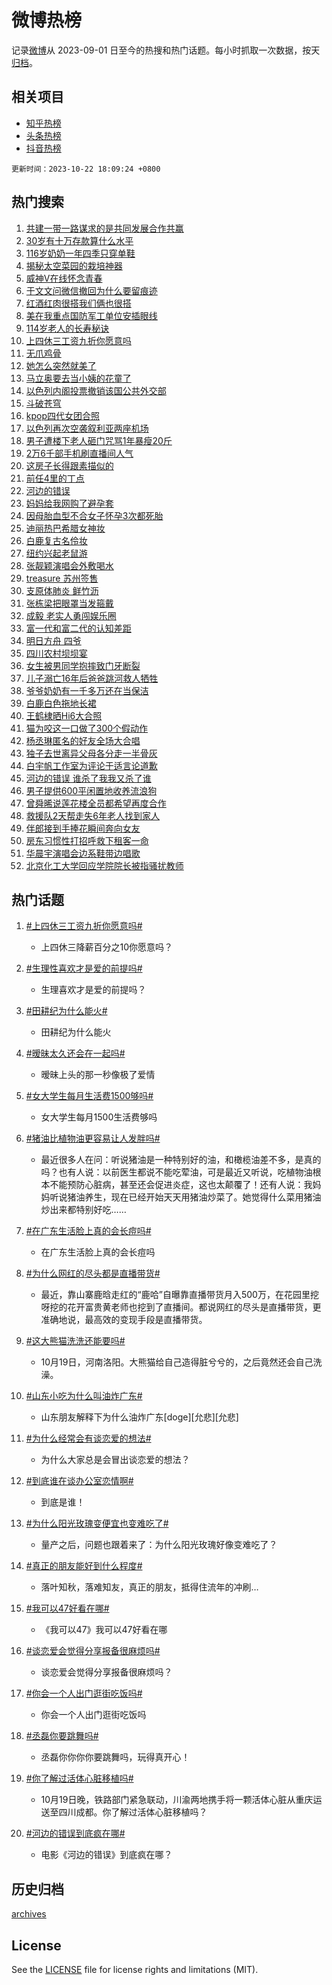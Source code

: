 # 微博热榜

记录[微博](https://www.weibo.com)从 2023-09-01 日至今的热搜和热门话题。每小时抓取一次数据，按天[归档](archives)。

## 相关项目

- [知乎热榜](https://github.com/hotarchive/zhihu)
- [头条热榜](https://github.com/hotarchive/toutiao)
- [抖音热榜](https://github.com/hotarchive/douyin)


`更新时间：2023-10-22 18:09:24 +0800`

## 热门搜索

1. [共建一带一路谋求的是共同发展合作共赢](https://m.weibo.cn/search?containerid=100103type%3D1%26t%3D10%26q%3D%23%E5%85%B1%E5%BB%BA%E4%B8%80%E5%B8%A6%E4%B8%80%E8%B7%AF%E8%B0%8B%E6%B1%82%E7%9A%84%E6%98%AF%E5%85%B1%E5%90%8C%E5%8F%91%E5%B1%95%E5%90%88%E4%BD%9C%E5%85%B1%E8%B5%A2%23&stream_entry_id=51&isnewpage=1&extparam=seat%3D1%26c_type%3D51%26q%3D%2523%25E5%2585%25B1%25E5%25BB%25BA%25E4%25B8%2580%25E5%25B8%25A6%25E4%25B8%2580%25E8%25B7%25AF%25E8%25B0%258B%25E6%25B1%2582%25E7%259A%2584%25E6%2598%25AF%25E5%2585%25B1%25E5%2590%258C%25E5%258F%2591%25E5%25B1%2595%25E5%2590%2588%25E4%25BD%259C%25E5%2585%25B1%25E8%25B5%25A2%2523%26pos%3D0%26cate%3D10103%26dgr%3D0%26stream_entry_id%3D51%26filter_type%3Drealtimehot%26display_time%3D1697969363%26pre_seqid%3D169796936316302737686)
1. [30岁有十万存款算什么水平](https://m.weibo.cn/search?containerid=100103type%3D1%26t%3D10%26q%3D%2330%E5%B2%81%E6%9C%89%E5%8D%81%E4%B8%87%E5%AD%98%E6%AC%BE%E7%AE%97%E4%BB%80%E4%B9%88%E6%B0%B4%E5%B9%B3%23&stream_entry_id=31&isnewpage=1&extparam=seat%3D1%26realpos%3D1%26filter_type%3Drealtimehot%26dgr%3D0%26q%3D%252330%25E5%25B2%2581%25E6%259C%2589%25E5%258D%2581%25E4%25B8%2587%25E5%25AD%2598%25E6%25AC%25BE%25E7%25AE%2597%25E4%25BB%2580%25E4%25B9%2588%25E6%25B0%25B4%25E5%25B9%25B3%2523%26band_rank%3D1%26stream_entry_id%3D31%26c_type%3D31%26pos%3D0%26cate%3D5001%26lcate%3D5001%26flag%3D1%26display_time%3D1697969363%26pre_seqid%3D169796936316302737686)
1. [116岁奶奶一年四季只穿单鞋](https://m.weibo.cn/search?containerid=100103type%3D1%26t%3D10%26q%3D%23116%E5%B2%81%E5%A5%B6%E5%A5%B6%E4%B8%80%E5%B9%B4%E5%9B%9B%E5%AD%A3%E5%8F%AA%E7%A9%BF%E5%8D%95%E9%9E%8B%23&stream_entry_id=31&isnewpage=1&extparam=seat%3D1%26realpos%3D2%26filter_type%3Drealtimehot%26dgr%3D0%26q%3D%2523116%25E5%25B2%2581%25E5%25A5%25B6%25E5%25A5%25B6%25E4%25B8%2580%25E5%25B9%25B4%25E5%259B%259B%25E5%25AD%25A3%25E5%258F%25AA%25E7%25A9%25BF%25E5%258D%2595%25E9%259E%258B%2523%26band_rank%3D2%26stream_entry_id%3D31%26c_type%3D31%26pos%3D1%26cate%3D5001%26lcate%3D5001%26flag%3D32768%26display_time%3D1697969363%26pre_seqid%3D169796936316302737686)
1. [揭秘太空菜园的栽培神器](https://m.weibo.cn/search?containerid=100103type%3D1%26t%3D10%26q%3D%23%E6%8F%AD%E7%A7%98%E5%A4%AA%E7%A9%BA%E8%8F%9C%E5%9B%AD%E7%9A%84%E6%A0%BD%E5%9F%B9%E7%A5%9E%E5%99%A8%23&stream_entry_id=31&isnewpage=1&extparam=seat%3D1%26realpos%3D3%26filter_type%3Drealtimehot%26dgr%3D0%26q%3D%2523%25E6%258F%25AD%25E7%25A7%2598%25E5%25A4%25AA%25E7%25A9%25BA%25E8%258F%259C%25E5%259B%25AD%25E7%259A%2584%25E6%25A0%25BD%25E5%259F%25B9%25E7%25A5%259E%25E5%2599%25A8%2523%26band_rank%3D3%26stream_entry_id%3D31%26c_type%3D31%26pos%3D2%26cate%3D5001%26lcate%3D5001%26flag%3D1%26display_time%3D1697969363%26pre_seqid%3D169796936316302737686)
1. [威神V在线怀念青春](https://m.weibo.cn/search?containerid=100103type%3D1%26t%3D10%26q%3D%23%E5%A8%81%E7%A5%9EV%E5%9C%A8%E7%BA%BF%E6%80%80%E5%BF%B5%E9%9D%92%E6%98%A5%23&stream_entry_id=31&isnewpage=1&extparam=seat%3D1%26q%3D%2523%25E5%25A8%2581%25E7%25A5%259EV%25E5%259C%25A8%25E7%25BA%25BF%25E6%2580%2580%25E5%25BF%25B5%25E9%259D%2592%25E6%2598%25A5%2523%26filter_type%3Drealtimehot%26dgr%3D0%26is_ad_pos%3D1%26adid%3D208757%26band_rank%3D4%26stream_entry_id%3D31%26c_type%3D31%26pos%3D3%26cate%3D5001%26lcate%3D5001%26display_time%3D1697969363%26pre_seqid%3D169796936316302737686)
1. [于文文问微信撤回为什么要留痕迹](https://m.weibo.cn/search?containerid=100103type%3D1%26t%3D10%26q%3D%23%E4%BA%8E%E6%96%87%E6%96%87%E9%97%AE%E5%BE%AE%E4%BF%A1%E6%92%A4%E5%9B%9E%E4%B8%BA%E4%BB%80%E4%B9%88%E8%A6%81%E7%95%99%E7%97%95%E8%BF%B9%23&stream_entry_id=31&isnewpage=1&extparam=seat%3D1%26realpos%3D4%26filter_type%3Drealtimehot%26dgr%3D0%26q%3D%2523%25E4%25BA%258E%25E6%2596%2587%25E6%2596%2587%25E9%2597%25AE%25E5%25BE%25AE%25E4%25BF%25A1%25E6%2592%25A4%25E5%259B%259E%25E4%25B8%25BA%25E4%25BB%2580%25E4%25B9%2588%25E8%25A6%2581%25E7%2595%2599%25E7%2597%2595%25E8%25BF%25B9%2523%26band_rank%3D4%26stream_entry_id%3D31%26c_type%3D31%26pos%3D4%26cate%3D5001%26lcate%3D5001%26flag%3D2%26display_time%3D1697969363%26pre_seqid%3D169796936316302737686)
1. [红酒红肉很搭我们俩也很搭](https://m.weibo.cn/search?containerid=100103type%3D1%26t%3D10%26q%3D%23%E7%BA%A2%E9%85%92%E7%BA%A2%E8%82%89%E5%BE%88%E6%90%AD%E6%88%91%E4%BB%AC%E4%BF%A9%E4%B9%9F%E5%BE%88%E6%90%AD%23&stream_entry_id=31&isnewpage=1&extparam=seat%3D1%26realpos%3D5%26filter_type%3Drealtimehot%26dgr%3D0%26q%3D%2523%25E7%25BA%25A2%25E9%2585%2592%25E7%25BA%25A2%25E8%2582%2589%25E5%25BE%2588%25E6%2590%25AD%25E6%2588%2591%25E4%25BB%25AC%25E4%25BF%25A9%25E4%25B9%259F%25E5%25BE%2588%25E6%2590%25AD%2523%26band_rank%3D5%26stream_entry_id%3D31%26c_type%3D31%26pos%3D5%26cate%3D5001%26lcate%3D5001%26flag%3D32768%26display_time%3D1697969363%26pre_seqid%3D169796936316302737686)
1. [美在我重点国防军工单位安插眼线](https://m.weibo.cn/search?containerid=100103type%3D1%26t%3D10%26q%3D%23%E7%BE%8E%E5%9C%A8%E6%88%91%E9%87%8D%E7%82%B9%E5%9B%BD%E9%98%B2%E5%86%9B%E5%B7%A5%E5%8D%95%E4%BD%8D%E5%AE%89%E6%8F%92%E7%9C%BC%E7%BA%BF%23&stream_entry_id=31&isnewpage=1&extparam=seat%3D1%26realpos%3D6%26filter_type%3Drealtimehot%26dgr%3D0%26q%3D%2523%25E7%25BE%258E%25E5%259C%25A8%25E6%2588%2591%25E9%2587%258D%25E7%2582%25B9%25E5%259B%25BD%25E9%2598%25B2%25E5%2586%259B%25E5%25B7%25A5%25E5%258D%2595%25E4%25BD%258D%25E5%25AE%2589%25E6%258F%2592%25E7%259C%25BC%25E7%25BA%25BF%2523%26band_rank%3D6%26stream_entry_id%3D31%26c_type%3D31%26pos%3D6%26cate%3D5001%26lcate%3D5001%26flag%3D1%26display_time%3D1697969363%26pre_seqid%3D169796936316302737686)
1. [114岁老人的长寿秘诀](https://m.weibo.cn/search?containerid=100103type%3D1%26t%3D10%26q%3D%23114%E5%B2%81%E8%80%81%E4%BA%BA%E7%9A%84%E9%95%BF%E5%AF%BF%E7%A7%98%E8%AF%80%23&stream_entry_id=31&isnewpage=1&extparam=seat%3D1%26realpos%3D7%26filter_type%3Drealtimehot%26dgr%3D0%26q%3D%2523114%25E5%25B2%2581%25E8%2580%2581%25E4%25BA%25BA%25E7%259A%2584%25E9%2595%25BF%25E5%25AF%25BF%25E7%25A7%2598%25E8%25AF%2580%2523%26band_rank%3D7%26stream_entry_id%3D31%26c_type%3D31%26pos%3D7%26cate%3D5001%26lcate%3D5001%26flag%3D32768%26display_time%3D1697969363%26pre_seqid%3D169796936316302737686)
1. [上四休三工资九折你愿意吗](https://m.weibo.cn/search?containerid=100103type%3D1%26t%3D10%26q%3D%23%E4%B8%8A%E5%9B%9B%E4%BC%91%E4%B8%89%E5%B7%A5%E8%B5%84%E4%B9%9D%E6%8A%98%E4%BD%A0%E6%84%BF%E6%84%8F%E5%90%97%23&stream_entry_id=31&isnewpage=1&extparam=seat%3D1%26realpos%3D8%26filter_type%3Drealtimehot%26dgr%3D0%26q%3D%2523%25E4%25B8%258A%25E5%259B%259B%25E4%25BC%2591%25E4%25B8%2589%25E5%25B7%25A5%25E8%25B5%2584%25E4%25B9%259D%25E6%258A%2598%25E4%25BD%25A0%25E6%2584%25BF%25E6%2584%258F%25E5%2590%2597%2523%26band_rank%3D8%26stream_entry_id%3D31%26c_type%3D31%26pos%3D8%26cate%3D5001%26lcate%3D5001%26flag%3D2%26display_time%3D1697969363%26pre_seqid%3D169796936316302737686)
1. [无爪鸡骨](https://m.weibo.cn/search?containerid=100103type%3D1%26t%3D10%26q%3D%E6%97%A0%E7%88%AA%E9%B8%A1%E9%AA%A8&stream_entry_id=31&isnewpage=1&extparam=seat%3D1%26realpos%3D9%26filter_type%3Drealtimehot%26dgr%3D0%26q%3D%25E6%2597%25A0%25E7%2588%25AA%25E9%25B8%25A1%25E9%25AA%25A8%26band_rank%3D9%26stream_entry_id%3D31%26c_type%3D31%26pos%3D9%26cate%3D5001%26lcate%3D5001%26flag%3D1%26display_time%3D1697969363%26pre_seqid%3D169796936316302737686)
1. [她怎么突然就美了](https://m.weibo.cn/search?containerid=100103type%3D1%26t%3D10%26q%3D%23%E5%A5%B9%E6%80%8E%E4%B9%88%E7%AA%81%E7%84%B6%E5%B0%B1%E7%BE%8E%E4%BA%86%23&stream_entry_id=31&isnewpage=1&extparam=seat%3D1%26realpos%3D10%26filter_type%3Drealtimehot%26dgr%3D0%26q%3D%2523%25E5%25A5%25B9%25E6%2580%258E%25E4%25B9%2588%25E7%25AA%2581%25E7%2584%25B6%25E5%25B0%25B1%25E7%25BE%258E%25E4%25BA%2586%2523%26band_rank%3D10%26stream_entry_id%3D31%26c_type%3D31%26pos%3D10%26cate%3D5001%26lcate%3D5001%26flag%3D2%26display_time%3D1697969363%26pre_seqid%3D169796936316302737686)
1. [马立奥要去当小姨的花童了](https://m.weibo.cn/search?containerid=100103type%3D1%26t%3D10%26q%3D%23%E9%A9%AC%E7%AB%8B%E5%A5%A5%E8%A6%81%E5%8E%BB%E5%BD%93%E5%B0%8F%E5%A7%A8%E7%9A%84%E8%8A%B1%E7%AB%A5%E4%BA%86%23&stream_entry_id=31&isnewpage=1&extparam=seat%3D1%26realpos%3D11%26filter_type%3Drealtimehot%26dgr%3D0%26q%3D%2523%25E9%25A9%25AC%25E7%25AB%258B%25E5%25A5%25A5%25E8%25A6%2581%25E5%258E%25BB%25E5%25BD%2593%25E5%25B0%258F%25E5%25A7%25A8%25E7%259A%2584%25E8%258A%25B1%25E7%25AB%25A5%25E4%25BA%2586%2523%26band_rank%3D11%26stream_entry_id%3D31%26c_type%3D31%26pos%3D11%26cate%3D5001%26lcate%3D5001%26flag%3D1%26display_time%3D1697969363%26pre_seqid%3D169796936316302737686)
1. [以色列内阁投票撤销该国公共外交部](https://m.weibo.cn/search?containerid=100103type%3D1%26t%3D10%26q%3D%23%E4%BB%A5%E8%89%B2%E5%88%97%E5%86%85%E9%98%81%E6%8A%95%E7%A5%A8%E6%92%A4%E9%94%80%E8%AF%A5%E5%9B%BD%E5%85%AC%E5%85%B1%E5%A4%96%E4%BA%A4%E9%83%A8%23&stream_entry_id=31&isnewpage=1&extparam=seat%3D1%26realpos%3D12%26filter_type%3Drealtimehot%26dgr%3D0%26q%3D%2523%25E4%25BB%25A5%25E8%2589%25B2%25E5%2588%2597%25E5%2586%2585%25E9%2598%2581%25E6%258A%2595%25E7%25A5%25A8%25E6%2592%25A4%25E9%2594%2580%25E8%25AF%25A5%25E5%259B%25BD%25E5%2585%25AC%25E5%2585%25B1%25E5%25A4%2596%25E4%25BA%25A4%25E9%2583%25A8%2523%26band_rank%3D12%26stream_entry_id%3D31%26c_type%3D31%26pos%3D12%26cate%3D5001%26lcate%3D5001%26flag%3D0%26display_time%3D1697969363%26pre_seqid%3D169796936316302737686)
1. [斗破苍穹](https://m.weibo.cn/search?containerid=100103type%3D1%26t%3D10%26q%3D%E6%96%97%E7%A0%B4%E8%8B%8D%E7%A9%B9&stream_entry_id=31&isnewpage=1&extparam=seat%3D1%26realpos%3D13%26filter_type%3Drealtimehot%26dgr%3D0%26q%3D%25E6%2596%2597%25E7%25A0%25B4%25E8%258B%258D%25E7%25A9%25B9%26band_rank%3D13%26stream_entry_id%3D31%26c_type%3D31%26pos%3D13%26cate%3D5001%26lcate%3D5001%26flag%3D1%26display_time%3D1697969363%26pre_seqid%3D169796936316302737686)
1. [kpop四代女团合照](https://m.weibo.cn/search?containerid=100103type%3D1%26t%3D10%26q%3D%23kpop%E5%9B%9B%E4%BB%A3%E5%A5%B3%E5%9B%A2%E5%90%88%E7%85%A7%23&stream_entry_id=31&isnewpage=1&extparam=seat%3D1%26realpos%3D14%26filter_type%3Drealtimehot%26dgr%3D0%26q%3D%2523kpop%25E5%259B%259B%25E4%25BB%25A3%25E5%25A5%25B3%25E5%259B%25A2%25E5%2590%2588%25E7%2585%25A7%2523%26band_rank%3D14%26stream_entry_id%3D31%26c_type%3D31%26pos%3D14%26cate%3D5001%26lcate%3D5001%26flag%3D1%26display_time%3D1697969363%26pre_seqid%3D169796936316302737686)
1. [以色列再次空袭叙利亚两座机场](https://m.weibo.cn/search?containerid=100103type%3D1%26t%3D10%26q%3D%23%E4%BB%A5%E8%89%B2%E5%88%97%E5%86%8D%E6%AC%A1%E7%A9%BA%E8%A2%AD%E5%8F%99%E5%88%A9%E4%BA%9A%E4%B8%A4%E5%BA%A7%E6%9C%BA%E5%9C%BA%23&stream_entry_id=31&isnewpage=1&extparam=seat%3D1%26realpos%3D15%26filter_type%3Drealtimehot%26dgr%3D0%26q%3D%2523%25E4%25BB%25A5%25E8%2589%25B2%25E5%2588%2597%25E5%2586%258D%25E6%25AC%25A1%25E7%25A9%25BA%25E8%25A2%25AD%25E5%258F%2599%25E5%2588%25A9%25E4%25BA%259A%25E4%25B8%25A4%25E5%25BA%25A7%25E6%259C%25BA%25E5%259C%25BA%2523%26band_rank%3D15%26stream_entry_id%3D31%26c_type%3D31%26pos%3D15%26cate%3D5001%26lcate%3D5001%26flag%3D0%26display_time%3D1697969363%26pre_seqid%3D169796936316302737686)
1. [男子遭楼下老人砸门咒骂1年暴瘦20斤](https://m.weibo.cn/search?containerid=100103type%3D1%26t%3D10%26q%3D%23%E7%94%B7%E5%AD%90%E9%81%AD%E6%A5%BC%E4%B8%8B%E8%80%81%E4%BA%BA%E7%A0%B8%E9%97%A8%E5%92%92%E9%AA%821%E5%B9%B4%E6%9A%B4%E7%98%A620%E6%96%A4%23&stream_entry_id=31&isnewpage=1&extparam=seat%3D1%26realpos%3D16%26filter_type%3Drealtimehot%26dgr%3D0%26q%3D%2523%25E7%2594%25B7%25E5%25AD%2590%25E9%2581%25AD%25E6%25A5%25BC%25E4%25B8%258B%25E8%2580%2581%25E4%25BA%25BA%25E7%25A0%25B8%25E9%2597%25A8%25E5%2592%2592%25E9%25AA%25821%25E5%25B9%25B4%25E6%259A%25B4%25E7%2598%25A620%25E6%2596%25A4%2523%26band_rank%3D16%26stream_entry_id%3D31%26c_type%3D31%26pos%3D16%26cate%3D5001%26lcate%3D5001%26flag%3D1%26display_time%3D1697969363%26pre_seqid%3D169796936316302737686)
1. [2万6千部手机刷直播间人气](https://m.weibo.cn/search?containerid=100103type%3D1%26t%3D10%26q%3D%232%E4%B8%876%E5%8D%83%E9%83%A8%E6%89%8B%E6%9C%BA%E5%88%B7%E7%9B%B4%E6%92%AD%E9%97%B4%E4%BA%BA%E6%B0%94%23&stream_entry_id=31&isnewpage=1&extparam=seat%3D1%26realpos%3D17%26filter_type%3Drealtimehot%26dgr%3D0%26q%3D%25232%25E4%25B8%25876%25E5%258D%2583%25E9%2583%25A8%25E6%2589%258B%25E6%259C%25BA%25E5%2588%25B7%25E7%259B%25B4%25E6%2592%25AD%25E9%2597%25B4%25E4%25BA%25BA%25E6%25B0%2594%2523%26band_rank%3D17%26stream_entry_id%3D31%26c_type%3D31%26pos%3D17%26cate%3D5001%26lcate%3D5001%26flag%3D1%26display_time%3D1697969363%26pre_seqid%3D169796936316302737686)
1. [这房子长得跟素描似的](https://m.weibo.cn/search?containerid=100103type%3D1%26t%3D10%26q%3D%E8%BF%99%E6%88%BF%E5%AD%90%E9%95%BF%E5%BE%97%E8%B7%9F%E7%B4%A0%E6%8F%8F%E4%BC%BC%E7%9A%84&stream_entry_id=31&isnewpage=1&extparam=seat%3D1%26realpos%3D18%26filter_type%3Drealtimehot%26dgr%3D0%26q%3D%25E8%25BF%2599%25E6%2588%25BF%25E5%25AD%2590%25E9%2595%25BF%25E5%25BE%2597%25E8%25B7%259F%25E7%25B4%25A0%25E6%258F%258F%25E4%25BC%25BC%25E7%259A%2584%26band_rank%3D18%26stream_entry_id%3D31%26c_type%3D31%26pos%3D18%26cate%3D5001%26lcate%3D5001%26flag%3D1%26display_time%3D1697969363%26pre_seqid%3D169796936316302737686)
1. [前任4里的丁点](https://m.weibo.cn/search?containerid=100103type%3D1%26t%3D10%26q%3D%23%E5%89%8D%E4%BB%BB4%E9%87%8C%E7%9A%84%E4%B8%81%E7%82%B9%23&stream_entry_id=31&isnewpage=1&extparam=seat%3D1%26realpos%3D19%26filter_type%3Drealtimehot%26dgr%3D0%26q%3D%2523%25E5%2589%258D%25E4%25BB%25BB4%25E9%2587%258C%25E7%259A%2584%25E4%25B8%2581%25E7%2582%25B9%2523%26band_rank%3D19%26stream_entry_id%3D31%26c_type%3D31%26pos%3D19%26cate%3D5001%26lcate%3D5001%26flag%3D1%26display_time%3D1697969363%26pre_seqid%3D169796936316302737686)
1. [河边的错误](https://m.weibo.cn/search?containerid=100103type%3D1%26t%3D10%26q%3D%E6%B2%B3%E8%BE%B9%E7%9A%84%E9%94%99%E8%AF%AF&stream_entry_id=31&isnewpage=1&extparam=seat%3D1%26realpos%3D20%26filter_type%3Drealtimehot%26dgr%3D0%26q%3D%25E6%25B2%25B3%25E8%25BE%25B9%25E7%259A%2584%25E9%2594%2599%25E8%25AF%25AF%26band_rank%3D20%26stream_entry_id%3D31%26c_type%3D31%26pos%3D20%26cate%3D5001%26lcate%3D5001%26flag%3D0%26display_time%3D1697969363%26pre_seqid%3D169796936316302737686)
1. [妈妈给我网购了避孕套](https://m.weibo.cn/search?containerid=100103type%3D1%26t%3D10%26q%3D%23%E5%A6%88%E5%A6%88%E7%BB%99%E6%88%91%E7%BD%91%E8%B4%AD%E4%BA%86%E9%81%BF%E5%AD%95%E5%A5%97%23&stream_entry_id=31&isnewpage=1&extparam=seat%3D1%26realpos%3D21%26filter_type%3Drealtimehot%26dgr%3D0%26q%3D%2523%25E5%25A6%2588%25E5%25A6%2588%25E7%25BB%2599%25E6%2588%2591%25E7%25BD%2591%25E8%25B4%25AD%25E4%25BA%2586%25E9%2581%25BF%25E5%25AD%2595%25E5%25A5%2597%2523%26band_rank%3D21%26stream_entry_id%3D31%26c_type%3D31%26pos%3D21%26cate%3D5001%26lcate%3D5001%26flag%3D1%26display_time%3D1697969363%26pre_seqid%3D169796936316302737686)
1. [因母胎血型不合女子怀孕3次都死胎](https://m.weibo.cn/search?containerid=100103type%3D1%26t%3D10%26q%3D%23%E5%9B%A0%E6%AF%8D%E8%83%8E%E8%A1%80%E5%9E%8B%E4%B8%8D%E5%90%88%E5%A5%B3%E5%AD%90%E6%80%80%E5%AD%953%E6%AC%A1%E9%83%BD%E6%AD%BB%E8%83%8E%23&stream_entry_id=31&isnewpage=1&extparam=seat%3D1%26realpos%3D22%26filter_type%3Drealtimehot%26dgr%3D0%26q%3D%2523%25E5%259B%25A0%25E6%25AF%258D%25E8%2583%258E%25E8%25A1%2580%25E5%259E%258B%25E4%25B8%258D%25E5%2590%2588%25E5%25A5%25B3%25E5%25AD%2590%25E6%2580%2580%25E5%25AD%25953%25E6%25AC%25A1%25E9%2583%25BD%25E6%25AD%25BB%25E8%2583%258E%2523%26band_rank%3D22%26stream_entry_id%3D31%26c_type%3D31%26pos%3D22%26cate%3D5001%26lcate%3D5001%26flag%3D1%26display_time%3D1697969363%26pre_seqid%3D169796936316302737686)
1. [迪丽热巴希腊女神妆](https://m.weibo.cn/search?containerid=100103type%3D1%26t%3D10%26q%3D%23%E8%BF%AA%E4%B8%BD%E7%83%AD%E5%B7%B4%E5%B8%8C%E8%85%8A%E5%A5%B3%E7%A5%9E%E5%A6%86%23&stream_entry_id=31&isnewpage=1&extparam=seat%3D1%26realpos%3D23%26filter_type%3Drealtimehot%26dgr%3D0%26q%3D%2523%25E8%25BF%25AA%25E4%25B8%25BD%25E7%2583%25AD%25E5%25B7%25B4%25E5%25B8%258C%25E8%2585%258A%25E5%25A5%25B3%25E7%25A5%259E%25E5%25A6%2586%2523%26band_rank%3D23%26stream_entry_id%3D31%26c_type%3D31%26pos%3D23%26cate%3D5001%26lcate%3D5001%26flag%3D0%26display_time%3D1697969363%26pre_seqid%3D169796936316302737686)
1. [白鹿复古名伶妆](https://m.weibo.cn/search?containerid=100103type%3D1%26t%3D10%26q%3D%23%E7%99%BD%E9%B9%BF%E5%A4%8D%E5%8F%A4%E5%90%8D%E4%BC%B6%E5%A6%86%23&stream_entry_id=31&isnewpage=1&extparam=seat%3D1%26realpos%3D24%26filter_type%3Drealtimehot%26dgr%3D0%26q%3D%2523%25E7%2599%25BD%25E9%25B9%25BF%25E5%25A4%258D%25E5%258F%25A4%25E5%2590%258D%25E4%25BC%25B6%25E5%25A6%2586%2523%26band_rank%3D24%26stream_entry_id%3D31%26c_type%3D31%26pos%3D24%26cate%3D5001%26lcate%3D5001%26flag%3D0%26display_time%3D1697969363%26pre_seqid%3D169796936316302737686)
1. [纽约兴起老鼠游](https://m.weibo.cn/search?containerid=100103type%3D1%26t%3D10%26q%3D%23%E7%BA%BD%E7%BA%A6%E5%85%B4%E8%B5%B7%E8%80%81%E9%BC%A0%E6%B8%B8%23&stream_entry_id=31&isnewpage=1&extparam=seat%3D1%26realpos%3D25%26filter_type%3Drealtimehot%26dgr%3D0%26q%3D%2523%25E7%25BA%25BD%25E7%25BA%25A6%25E5%2585%25B4%25E8%25B5%25B7%25E8%2580%2581%25E9%25BC%25A0%25E6%25B8%25B8%2523%26band_rank%3D25%26stream_entry_id%3D31%26c_type%3D31%26pos%3D25%26cate%3D5001%26lcate%3D5001%26flag%3D0%26display_time%3D1697969363%26pre_seqid%3D169796936316302737686)
1. [张靓颖演唱会外敷喝水](https://m.weibo.cn/search?containerid=100103type%3D1%26t%3D10%26q%3D%23%E5%BC%A0%E9%9D%93%E9%A2%96%E6%BC%94%E5%94%B1%E4%BC%9A%E5%A4%96%E6%95%B7%E5%96%9D%E6%B0%B4%23&stream_entry_id=31&isnewpage=1&extparam=seat%3D1%26realpos%3D26%26filter_type%3Drealtimehot%26dgr%3D0%26q%3D%2523%25E5%25BC%25A0%25E9%259D%2593%25E9%25A2%2596%25E6%25BC%2594%25E5%2594%25B1%25E4%25BC%259A%25E5%25A4%2596%25E6%2595%25B7%25E5%2596%259D%25E6%25B0%25B4%2523%26band_rank%3D26%26stream_entry_id%3D31%26c_type%3D31%26pos%3D26%26cate%3D5001%26lcate%3D5001%26flag%3D1%26display_time%3D1697969363%26pre_seqid%3D169796936316302737686)
1. [treasure 苏州签售](https://m.weibo.cn/search?containerid=100103type%3D1%26t%3D10%26q%3Dtreasure+%E8%8B%8F%E5%B7%9E%E7%AD%BE%E5%94%AE&stream_entry_id=31&isnewpage=1&extparam=seat%3D1%26realpos%3D27%26filter_type%3Drealtimehot%26dgr%3D0%26q%3Dtreasure%2520%25E8%258B%258F%25E5%25B7%259E%25E7%25AD%25BE%25E5%2594%25AE%26band_rank%3D27%26stream_entry_id%3D31%26c_type%3D31%26pos%3D27%26cate%3D5001%26lcate%3D5001%26flag%3D1%26display_time%3D1697969363%26pre_seqid%3D169796936316302737686)
1. [支原体肺炎 鲜竹沥](https://m.weibo.cn/search?containerid=100103type%3D1%26t%3D10%26q%3D%E6%94%AF%E5%8E%9F%E4%BD%93%E8%82%BA%E7%82%8E+%E9%B2%9C%E7%AB%B9%E6%B2%A5&stream_entry_id=31&isnewpage=1&extparam=seat%3D1%26realpos%3D28%26filter_type%3Drealtimehot%26dgr%3D0%26q%3D%25E6%2594%25AF%25E5%258E%259F%25E4%25BD%2593%25E8%2582%25BA%25E7%2582%258E%2520%25E9%25B2%259C%25E7%25AB%25B9%25E6%25B2%25A5%26band_rank%3D28%26stream_entry_id%3D31%26c_type%3D31%26pos%3D28%26cate%3D5001%26lcate%3D5001%26flag%3D0%26display_time%3D1697969363%26pre_seqid%3D169796936316302737686)
1. [张栋梁把眼罩当发箍戴](https://m.weibo.cn/search?containerid=100103type%3D1%26t%3D10%26q%3D%23%E5%BC%A0%E6%A0%8B%E6%A2%81%E6%8A%8A%E7%9C%BC%E7%BD%A9%E5%BD%93%E5%8F%91%E7%AE%8D%E6%88%B4%23&stream_entry_id=31&isnewpage=1&extparam=seat%3D1%26realpos%3D29%26filter_type%3Drealtimehot%26dgr%3D0%26q%3D%2523%25E5%25BC%25A0%25E6%25A0%258B%25E6%25A2%2581%25E6%258A%258A%25E7%259C%25BC%25E7%25BD%25A9%25E5%25BD%2593%25E5%258F%2591%25E7%25AE%258D%25E6%2588%25B4%2523%26band_rank%3D29%26stream_entry_id%3D31%26c_type%3D31%26pos%3D29%26cate%3D5001%26lcate%3D5001%26flag%3D1%26display_time%3D1697969363%26pre_seqid%3D169796936316302737686)
1. [成毅 老实人勇闯娱乐圈](https://m.weibo.cn/search?containerid=100103type%3D1%26t%3D10%26q%3D%E6%88%90%E6%AF%85+%E8%80%81%E5%AE%9E%E4%BA%BA%E5%8B%87%E9%97%AF%E5%A8%B1%E4%B9%90%E5%9C%88&stream_entry_id=31&isnewpage=1&extparam=seat%3D1%26realpos%3D30%26filter_type%3Drealtimehot%26dgr%3D0%26q%3D%25E6%2588%2590%25E6%25AF%2585%2520%25E8%2580%2581%25E5%25AE%259E%25E4%25BA%25BA%25E5%258B%2587%25E9%2597%25AF%25E5%25A8%25B1%25E4%25B9%2590%25E5%259C%2588%26band_rank%3D30%26stream_entry_id%3D31%26c_type%3D31%26pos%3D30%26cate%3D5001%26lcate%3D5001%26flag%3D0%26display_time%3D1697969363%26pre_seqid%3D169796936316302737686)
1. [富一代和富二代的认知差距](https://m.weibo.cn/search?containerid=100103type%3D1%26t%3D10%26q%3D%E5%AF%8C%E4%B8%80%E4%BB%A3%E5%92%8C%E5%AF%8C%E4%BA%8C%E4%BB%A3%E7%9A%84%E8%AE%A4%E7%9F%A5%E5%B7%AE%E8%B7%9D&stream_entry_id=31&isnewpage=1&extparam=seat%3D1%26realpos%3D31%26filter_type%3Drealtimehot%26dgr%3D0%26q%3D%25E5%25AF%258C%25E4%25B8%2580%25E4%25BB%25A3%25E5%2592%258C%25E5%25AF%258C%25E4%25BA%258C%25E4%25BB%25A3%25E7%259A%2584%25E8%25AE%25A4%25E7%259F%25A5%25E5%25B7%25AE%25E8%25B7%259D%26band_rank%3D31%26stream_entry_id%3D31%26c_type%3D31%26pos%3D31%26cate%3D5001%26lcate%3D5001%26flag%3D1%26display_time%3D1697969363%26pre_seqid%3D169796936316302737686)
1. [明日方舟 四爷](https://m.weibo.cn/search?containerid=100103type%3D1%26t%3D10%26q%3D%E6%98%8E%E6%97%A5%E6%96%B9%E8%88%9F+%E5%9B%9B%E7%88%B7&stream_entry_id=31&isnewpage=1&extparam=seat%3D1%26realpos%3D32%26filter_type%3Drealtimehot%26dgr%3D0%26q%3D%25E6%2598%258E%25E6%2597%25A5%25E6%2596%25B9%25E8%2588%259F%2520%25E5%259B%259B%25E7%2588%25B7%26band_rank%3D32%26stream_entry_id%3D31%26c_type%3D31%26pos%3D32%26cate%3D5001%26lcate%3D5001%26flag%3D1%26display_time%3D1697969363%26pre_seqid%3D169796936316302737686)
1. [四川农村坝坝宴](https://m.weibo.cn/search?containerid=100103type%3D1%26t%3D10%26q%3D%E5%9B%9B%E5%B7%9D%E5%86%9C%E6%9D%91%E5%9D%9D%E5%9D%9D%E5%AE%B4&stream_entry_id=31&isnewpage=1&extparam=seat%3D1%26realpos%3D33%26filter_type%3Drealtimehot%26dgr%3D0%26q%3D%25E5%259B%259B%25E5%25B7%259D%25E5%2586%259C%25E6%259D%2591%25E5%259D%259D%25E5%259D%259D%25E5%25AE%25B4%26band_rank%3D33%26stream_entry_id%3D31%26c_type%3D31%26pos%3D33%26cate%3D5001%26lcate%3D5001%26flag%3D1%26display_time%3D1697969363%26pre_seqid%3D169796936316302737686)
1. [女生被男同学抱摔致门牙断裂](https://m.weibo.cn/search?containerid=100103type%3D1%26t%3D10%26q%3D%23%E5%A5%B3%E7%94%9F%E8%A2%AB%E7%94%B7%E5%90%8C%E5%AD%A6%E6%8A%B1%E6%91%94%E8%87%B4%E9%97%A8%E7%89%99%E6%96%AD%E8%A3%82%23&stream_entry_id=31&isnewpage=1&extparam=seat%3D1%26realpos%3D34%26filter_type%3Drealtimehot%26dgr%3D0%26q%3D%2523%25E5%25A5%25B3%25E7%2594%259F%25E8%25A2%25AB%25E7%2594%25B7%25E5%2590%258C%25E5%25AD%25A6%25E6%258A%25B1%25E6%2591%2594%25E8%2587%25B4%25E9%2597%25A8%25E7%2589%2599%25E6%2596%25AD%25E8%25A3%2582%2523%26band_rank%3D34%26stream_entry_id%3D31%26c_type%3D31%26pos%3D34%26cate%3D5001%26lcate%3D5001%26flag%3D0%26display_time%3D1697969363%26pre_seqid%3D169796936316302737686)
1. [儿子溺亡16年后爸爸跳河救人牺牲](https://m.weibo.cn/search?containerid=100103type%3D1%26t%3D10%26q%3D%23%E5%84%BF%E5%AD%90%E6%BA%BA%E4%BA%A116%E5%B9%B4%E5%90%8E%E7%88%B8%E7%88%B8%E8%B7%B3%E6%B2%B3%E6%95%91%E4%BA%BA%E7%89%BA%E7%89%B2%23&stream_entry_id=31&isnewpage=1&extparam=seat%3D1%26realpos%3D35%26filter_type%3Drealtimehot%26dgr%3D0%26q%3D%2523%25E5%2584%25BF%25E5%25AD%2590%25E6%25BA%25BA%25E4%25BA%25A116%25E5%25B9%25B4%25E5%2590%258E%25E7%2588%25B8%25E7%2588%25B8%25E8%25B7%25B3%25E6%25B2%25B3%25E6%2595%2591%25E4%25BA%25BA%25E7%2589%25BA%25E7%2589%25B2%2523%26band_rank%3D35%26stream_entry_id%3D31%26c_type%3D31%26pos%3D35%26cate%3D5001%26lcate%3D5001%26flag%3D0%26display_time%3D1697969363%26pre_seqid%3D169796936316302737686)
1. [爷爷奶奶有一千多万还在当保洁](https://m.weibo.cn/search?containerid=100103type%3D1%26t%3D10%26q%3D%23%E7%88%B7%E7%88%B7%E5%A5%B6%E5%A5%B6%E6%9C%89%E4%B8%80%E5%8D%83%E5%A4%9A%E4%B8%87%E8%BF%98%E5%9C%A8%E5%BD%93%E4%BF%9D%E6%B4%81%23&stream_entry_id=31&isnewpage=1&extparam=seat%3D1%26realpos%3D36%26filter_type%3Drealtimehot%26dgr%3D0%26q%3D%2523%25E7%2588%25B7%25E7%2588%25B7%25E5%25A5%25B6%25E5%25A5%25B6%25E6%259C%2589%25E4%25B8%2580%25E5%258D%2583%25E5%25A4%259A%25E4%25B8%2587%25E8%25BF%2598%25E5%259C%25A8%25E5%25BD%2593%25E4%25BF%259D%25E6%25B4%2581%2523%26band_rank%3D36%26stream_entry_id%3D31%26c_type%3D31%26pos%3D36%26cate%3D5001%26lcate%3D5001%26flag%3D0%26display_time%3D1697969363%26pre_seqid%3D169796936316302737686)
1. [白鹿白色拖地长裙](https://m.weibo.cn/search?containerid=100103type%3D1%26t%3D10%26q%3D%23%E7%99%BD%E9%B9%BF%E7%99%BD%E8%89%B2%E6%8B%96%E5%9C%B0%E9%95%BF%E8%A3%99%23&stream_entry_id=31&isnewpage=1&extparam=seat%3D1%26realpos%3D37%26filter_type%3Drealtimehot%26dgr%3D0%26q%3D%2523%25E7%2599%25BD%25E9%25B9%25BF%25E7%2599%25BD%25E8%2589%25B2%25E6%258B%2596%25E5%259C%25B0%25E9%2595%25BF%25E8%25A3%2599%2523%26band_rank%3D37%26stream_entry_id%3D31%26c_type%3D31%26pos%3D37%26cate%3D5001%26lcate%3D5001%26flag%3D0%26display_time%3D1697969363%26pre_seqid%3D169796936316302737686)
1. [王鹤棣晒Hi6大合照](https://m.weibo.cn/search?containerid=100103type%3D1%26t%3D10%26q%3D%23%E7%8E%8B%E9%B9%A4%E6%A3%A3%E6%99%92Hi6%E5%A4%A7%E5%90%88%E7%85%A7%23&stream_entry_id=31&isnewpage=1&extparam=seat%3D1%26realpos%3D38%26filter_type%3Drealtimehot%26dgr%3D0%26q%3D%2523%25E7%258E%258B%25E9%25B9%25A4%25E6%25A3%25A3%25E6%2599%2592Hi6%25E5%25A4%25A7%25E5%2590%2588%25E7%2585%25A7%2523%26band_rank%3D38%26stream_entry_id%3D31%26c_type%3D31%26pos%3D38%26cate%3D5001%26lcate%3D5001%26flag%3D0%26display_time%3D1697969363%26pre_seqid%3D169796936316302737686)
1. [猫为咬这一口做了300个假动作](https://m.weibo.cn/search?containerid=100103type%3D1%26t%3D10%26q%3D%23%E7%8C%AB%E4%B8%BA%E5%92%AC%E8%BF%99%E4%B8%80%E5%8F%A3%E5%81%9A%E4%BA%86300%E4%B8%AA%E5%81%87%E5%8A%A8%E4%BD%9C%23&stream_entry_id=31&isnewpage=1&extparam=seat%3D1%26realpos%3D39%26filter_type%3Drealtimehot%26dgr%3D0%26q%3D%2523%25E7%258C%25AB%25E4%25B8%25BA%25E5%2592%25AC%25E8%25BF%2599%25E4%25B8%2580%25E5%258F%25A3%25E5%2581%259A%25E4%25BA%2586300%25E4%25B8%25AA%25E5%2581%2587%25E5%258A%25A8%25E4%25BD%259C%2523%26band_rank%3D39%26stream_entry_id%3D31%26c_type%3D31%26pos%3D39%26cate%3D5001%26lcate%3D5001%26flag%3D0%26display_time%3D1697969363%26pre_seqid%3D169796936316302737686)
1. [杨丞琳匿名的好友全场大合唱](https://m.weibo.cn/search?containerid=100103type%3D1%26t%3D10%26q%3D%E6%9D%A8%E4%B8%9E%E7%90%B3%E5%8C%BF%E5%90%8D%E7%9A%84%E5%A5%BD%E5%8F%8B%E5%85%A8%E5%9C%BA%E5%A4%A7%E5%90%88%E5%94%B1&stream_entry_id=31&isnewpage=1&extparam=seat%3D1%26realpos%3D40%26filter_type%3Drealtimehot%26dgr%3D0%26q%3D%25E6%259D%25A8%25E4%25B8%259E%25E7%2590%25B3%25E5%258C%25BF%25E5%2590%258D%25E7%259A%2584%25E5%25A5%25BD%25E5%258F%258B%25E5%2585%25A8%25E5%259C%25BA%25E5%25A4%25A7%25E5%2590%2588%25E5%2594%25B1%26band_rank%3D40%26stream_entry_id%3D31%26c_type%3D31%26pos%3D40%26cate%3D5001%26lcate%3D5001%26flag%3D0%26display_time%3D1697969363%26pre_seqid%3D169796936316302737686)
1. [独子去世离异父母各分走一半骨灰](https://m.weibo.cn/search?containerid=100103type%3D1%26t%3D10%26q%3D%23%E7%8B%AC%E5%AD%90%E5%8E%BB%E4%B8%96%E7%A6%BB%E5%BC%82%E7%88%B6%E6%AF%8D%E5%90%84%E5%88%86%E8%B5%B0%E4%B8%80%E5%8D%8A%E9%AA%A8%E7%81%B0%23&stream_entry_id=31&isnewpage=1&extparam=seat%3D1%26realpos%3D41%26filter_type%3Drealtimehot%26dgr%3D0%26q%3D%2523%25E7%258B%25AC%25E5%25AD%2590%25E5%258E%25BB%25E4%25B8%2596%25E7%25A6%25BB%25E5%25BC%2582%25E7%2588%25B6%25E6%25AF%258D%25E5%2590%2584%25E5%2588%2586%25E8%25B5%25B0%25E4%25B8%2580%25E5%258D%258A%25E9%25AA%25A8%25E7%2581%25B0%2523%26band_rank%3D41%26stream_entry_id%3D31%26c_type%3D31%26pos%3D41%26cate%3D5001%26lcate%3D5001%26flag%3D0%26display_time%3D1697969363%26pre_seqid%3D169796936316302737686)
1. [白宇帆工作室为评论于适言论道歉](https://m.weibo.cn/search?containerid=100103type%3D1%26t%3D10%26q%3D%23%E7%99%BD%E5%AE%87%E5%B8%86%E5%B7%A5%E4%BD%9C%E5%AE%A4%E4%B8%BA%E8%AF%84%E8%AE%BA%E4%BA%8E%E9%80%82%E8%A8%80%E8%AE%BA%E9%81%93%E6%AD%89%23&stream_entry_id=31&isnewpage=1&extparam=seat%3D1%26realpos%3D42%26filter_type%3Drealtimehot%26dgr%3D0%26q%3D%2523%25E7%2599%25BD%25E5%25AE%2587%25E5%25B8%2586%25E5%25B7%25A5%25E4%25BD%259C%25E5%25AE%25A4%25E4%25B8%25BA%25E8%25AF%2584%25E8%25AE%25BA%25E4%25BA%258E%25E9%2580%2582%25E8%25A8%2580%25E8%25AE%25BA%25E9%2581%2593%25E6%25AD%2589%2523%26band_rank%3D42%26stream_entry_id%3D31%26c_type%3D31%26pos%3D42%26cate%3D5001%26lcate%3D5001%26flag%3D1%26display_time%3D1697969363%26pre_seqid%3D169796936316302737686)
1. [河边的错误 谁杀了我我又杀了谁](https://m.weibo.cn/search?containerid=100103type%3D1%26t%3D10%26q%3D%E6%B2%B3%E8%BE%B9%E7%9A%84%E9%94%99%E8%AF%AF+%E8%B0%81%E6%9D%80%E4%BA%86%E6%88%91%E6%88%91%E5%8F%88%E6%9D%80%E4%BA%86%E8%B0%81&stream_entry_id=31&isnewpage=1&extparam=seat%3D1%26realpos%3D43%26filter_type%3Drealtimehot%26dgr%3D0%26q%3D%25E6%25B2%25B3%25E8%25BE%25B9%25E7%259A%2584%25E9%2594%2599%25E8%25AF%25AF%2520%25E8%25B0%2581%25E6%259D%2580%25E4%25BA%2586%25E6%2588%2591%25E6%2588%2591%25E5%258F%2588%25E6%259D%2580%25E4%25BA%2586%25E8%25B0%2581%26band_rank%3D43%26stream_entry_id%3D31%26c_type%3D31%26pos%3D43%26cate%3D5001%26lcate%3D5001%26flag%3D0%26display_time%3D1697969363%26pre_seqid%3D169796936316302737686)
1. [男子提供600平闲置地收养流浪狗](https://m.weibo.cn/search?containerid=100103type%3D1%26t%3D10%26q%3D%23%E7%94%B7%E5%AD%90%E6%8F%90%E4%BE%9B600%E5%B9%B3%E9%97%B2%E7%BD%AE%E5%9C%B0%E6%94%B6%E5%85%BB%E6%B5%81%E6%B5%AA%E7%8B%97%23&stream_entry_id=31&isnewpage=1&extparam=seat%3D1%26realpos%3D44%26filter_type%3Drealtimehot%26dgr%3D0%26q%3D%2523%25E7%2594%25B7%25E5%25AD%2590%25E6%258F%2590%25E4%25BE%259B600%25E5%25B9%25B3%25E9%2597%25B2%25E7%25BD%25AE%25E5%259C%25B0%25E6%2594%25B6%25E5%2585%25BB%25E6%25B5%2581%25E6%25B5%25AA%25E7%258B%2597%2523%26band_rank%3D44%26stream_entry_id%3D31%26c_type%3D31%26pos%3D44%26cate%3D5001%26lcate%3D5001%26flag%3D32768%26display_time%3D1697969363%26pre_seqid%3D169796936316302737686)
1. [曾舜晞说莲花楼全员都希望再度合作](https://m.weibo.cn/search?containerid=100103type%3D1%26t%3D10%26q%3D%23%E6%9B%BE%E8%88%9C%E6%99%9E%E8%AF%B4%E8%8E%B2%E8%8A%B1%E6%A5%BC%E5%85%A8%E5%91%98%E9%83%BD%E5%B8%8C%E6%9C%9B%E5%86%8D%E5%BA%A6%E5%90%88%E4%BD%9C%23&stream_entry_id=31&isnewpage=1&extparam=seat%3D1%26realpos%3D45%26filter_type%3Drealtimehot%26dgr%3D0%26q%3D%2523%25E6%259B%25BE%25E8%2588%259C%25E6%2599%259E%25E8%25AF%25B4%25E8%258E%25B2%25E8%258A%25B1%25E6%25A5%25BC%25E5%2585%25A8%25E5%2591%2598%25E9%2583%25BD%25E5%25B8%258C%25E6%259C%259B%25E5%2586%258D%25E5%25BA%25A6%25E5%2590%2588%25E4%25BD%259C%2523%26band_rank%3D45%26stream_entry_id%3D31%26c_type%3D31%26pos%3D45%26cate%3D5001%26lcate%3D5001%26flag%3D0%26display_time%3D1697969363%26pre_seqid%3D169796936316302737686)
1. [救援队2天帮走失6年老人找到家人](https://m.weibo.cn/search?containerid=100103type%3D1%26t%3D10%26q%3D%23%E6%95%91%E6%8F%B4%E9%98%9F2%E5%A4%A9%E5%B8%AE%E8%B5%B0%E5%A4%B16%E5%B9%B4%E8%80%81%E4%BA%BA%E6%89%BE%E5%88%B0%E5%AE%B6%E4%BA%BA%23&stream_entry_id=31&isnewpage=1&extparam=seat%3D1%26realpos%3D46%26filter_type%3Drealtimehot%26dgr%3D0%26q%3D%2523%25E6%2595%2591%25E6%258F%25B4%25E9%2598%259F2%25E5%25A4%25A9%25E5%25B8%25AE%25E8%25B5%25B0%25E5%25A4%25B16%25E5%25B9%25B4%25E8%2580%2581%25E4%25BA%25BA%25E6%2589%25BE%25E5%2588%25B0%25E5%25AE%25B6%25E4%25BA%25BA%2523%26band_rank%3D46%26stream_entry_id%3D31%26c_type%3D31%26pos%3D46%26cate%3D5001%26lcate%3D5001%26flag%3D32768%26display_time%3D1697969363%26pre_seqid%3D169796936316302737686)
1. [伴郎接到手捧花瞬间奔向女友](https://m.weibo.cn/search?containerid=100103type%3D1%26t%3D10%26q%3D%23%E4%BC%B4%E9%83%8E%E6%8E%A5%E5%88%B0%E6%89%8B%E6%8D%A7%E8%8A%B1%E7%9E%AC%E9%97%B4%E5%A5%94%E5%90%91%E5%A5%B3%E5%8F%8B%23&stream_entry_id=31&isnewpage=1&extparam=seat%3D1%26realpos%3D47%26filter_type%3Drealtimehot%26dgr%3D0%26q%3D%2523%25E4%25BC%25B4%25E9%2583%258E%25E6%258E%25A5%25E5%2588%25B0%25E6%2589%258B%25E6%258D%25A7%25E8%258A%25B1%25E7%259E%25AC%25E9%2597%25B4%25E5%25A5%2594%25E5%2590%2591%25E5%25A5%25B3%25E5%258F%258B%2523%26band_rank%3D47%26stream_entry_id%3D31%26c_type%3D31%26pos%3D47%26cate%3D5001%26lcate%3D5001%26flag%3D32768%26display_time%3D1697969363%26pre_seqid%3D169796936316302737686)
1. [房东习惯性打招呼救下租客一命](https://m.weibo.cn/search?containerid=100103type%3D1%26t%3D10%26q%3D%23%E6%88%BF%E4%B8%9C%E4%B9%A0%E6%83%AF%E6%80%A7%E6%89%93%E6%8B%9B%E5%91%BC%E6%95%91%E4%B8%8B%E7%A7%9F%E5%AE%A2%E4%B8%80%E5%91%BD%23&stream_entry_id=31&isnewpage=1&extparam=seat%3D1%26realpos%3D48%26filter_type%3Drealtimehot%26dgr%3D0%26q%3D%2523%25E6%2588%25BF%25E4%25B8%259C%25E4%25B9%25A0%25E6%2583%25AF%25E6%2580%25A7%25E6%2589%2593%25E6%258B%259B%25E5%2591%25BC%25E6%2595%2591%25E4%25B8%258B%25E7%25A7%259F%25E5%25AE%25A2%25E4%25B8%2580%25E5%2591%25BD%2523%26band_rank%3D48%26stream_entry_id%3D31%26c_type%3D31%26pos%3D48%26cate%3D5001%26lcate%3D5001%26flag%3D32768%26display_time%3D1697969363%26pre_seqid%3D169796936316302737686)
1. [华晨宇演唱会边系鞋带边唱歌](https://m.weibo.cn/search?containerid=100103type%3D1%26t%3D10%26q%3D%23%E5%8D%8E%E6%99%A8%E5%AE%87%E6%BC%94%E5%94%B1%E4%BC%9A%E8%BE%B9%E7%B3%BB%E9%9E%8B%E5%B8%A6%E8%BE%B9%E5%94%B1%E6%AD%8C%23&stream_entry_id=31&isnewpage=1&extparam=seat%3D1%26realpos%3D49%26filter_type%3Drealtimehot%26dgr%3D0%26q%3D%2523%25E5%258D%258E%25E6%2599%25A8%25E5%25AE%2587%25E6%25BC%2594%25E5%2594%25B1%25E4%25BC%259A%25E8%25BE%25B9%25E7%25B3%25BB%25E9%259E%258B%25E5%25B8%25A6%25E8%25BE%25B9%25E5%2594%25B1%25E6%25AD%258C%2523%26band_rank%3D49%26stream_entry_id%3D31%26c_type%3D31%26pos%3D49%26cate%3D5001%26lcate%3D5001%26flag%3D1%26display_time%3D1697969363%26pre_seqid%3D169796936316302737686)
1. [北京化工大学回应学院院长被指骚扰教师](https://m.weibo.cn/search?containerid=100103type%3D1%26t%3D10%26q%3D%23%E5%8C%97%E4%BA%AC%E5%8C%96%E5%B7%A5%E5%A4%A7%E5%AD%A6%E5%9B%9E%E5%BA%94%E5%AD%A6%E9%99%A2%E9%99%A2%E9%95%BF%E8%A2%AB%E6%8C%87%E9%AA%9A%E6%89%B0%E6%95%99%E5%B8%88%23&stream_entry_id=31&isnewpage=1&extparam=seat%3D1%26realpos%3D50%26filter_type%3Drealtimehot%26dgr%3D0%26q%3D%2523%25E5%258C%2597%25E4%25BA%25AC%25E5%258C%2596%25E5%25B7%25A5%25E5%25A4%25A7%25E5%25AD%25A6%25E5%259B%259E%25E5%25BA%2594%25E5%25AD%25A6%25E9%2599%25A2%25E9%2599%25A2%25E9%2595%25BF%25E8%25A2%25AB%25E6%258C%2587%25E9%25AA%259A%25E6%2589%25B0%25E6%2595%2599%25E5%25B8%2588%2523%26band_rank%3D50%26stream_entry_id%3D31%26c_type%3D31%26pos%3D50%26cate%3D5001%26lcate%3D5001%26flag%3D1%26display_time%3D1697969363%26pre_seqid%3D169796936316302737686)

## 热门话题

1. [#上四休三工资九折你愿意吗#](https://m.weibo.cn/search?containerid=231522type%3D1%26t%3D10%26q%3D%23%E4%B8%8A%E5%9B%9B%E4%BC%91%E4%B8%89%E5%B7%A5%E8%B5%84%E4%B9%9D%E6%8A%98%E4%BD%A0%E6%84%BF%E6%84%8F%E5%90%97%23&stream_entry_id=128&isnewpage=1&extparam=seat%3D1%26dgr%3D0%26cate%3D5004%26pos%3D1-0-0%26unitid%3D1697953326248%26lcate%3D5004%26c_type%3D128%26display_time%3D1697969364%26pre_seqid%3D169796936424403265604)
    - 上四休三降薪百分之10你愿意吗？

1. [#生理性喜欢才是爱的前提吗#](https://m.weibo.cn/search?containerid=231522type%3D1%26t%3D10%26q%3D%23%E7%94%9F%E7%90%86%E6%80%A7%E5%96%9C%E6%AC%A2%E6%89%8D%E6%98%AF%E7%88%B1%E7%9A%84%E5%89%8D%E6%8F%90%E5%90%97%23&stream_entry_id=128&isnewpage=1&extparam=seat%3D1%26dgr%3D0%26cate%3D5004%26pos%3D1-0-1%26unitid%3D1697870845728%26lcate%3D5004%26c_type%3D128%26display_time%3D1697969364%26pre_seqid%3D169796936424403265604)
    - 生理喜欢才是爱的前提吗？

1. [#田耕纪为什么能火#](https://m.weibo.cn/search?containerid=231522type%3D1%26t%3D10%26q%3D%23%E7%94%B0%E8%80%95%E7%BA%AA%E4%B8%BA%E4%BB%80%E4%B9%88%E8%83%BD%E7%81%AB%23&stream_entry_id=128&isnewpage=1&extparam=seat%3D1%26dgr%3D0%26cate%3D5004%26pos%3D1-0-2%26unitid%3D1697931748198%26lcate%3D5004%26c_type%3D128%26display_time%3D1697969364%26pre_seqid%3D169796936424403265604)
    - 田耕纪为什么能火

1. [#暧昧太久还会在一起吗#](https://m.weibo.cn/search?containerid=231522type%3D1%26t%3D10%26q%3D%23%E6%9A%A7%E6%98%A7%E5%A4%AA%E4%B9%85%E8%BF%98%E4%BC%9A%E5%9C%A8%E4%B8%80%E8%B5%B7%E5%90%97%23&stream_entry_id=128&isnewpage=1&extparam=seat%3D1%26dgr%3D0%26cate%3D5004%26pos%3D1-0-3%26unitid%3D1697948215764%26lcate%3D5004%26c_type%3D128%26display_time%3D1697969364%26pre_seqid%3D169796936424403265604)
    - 暧昧上头的那一秒像极了爱情

1. [#女大学生每月生活费1500够吗#](https://m.weibo.cn/search?containerid=231522type%3D1%26t%3D10%26q%3D%23%E5%A5%B3%E5%A4%A7%E5%AD%A6%E7%94%9F%E6%AF%8F%E6%9C%88%E7%94%9F%E6%B4%BB%E8%B4%B91500%E5%A4%9F%E5%90%97%23&stream_entry_id=128&isnewpage=1&extparam=seat%3D1%26dgr%3D0%26cate%3D5004%26pos%3D1-0-4%26unitid%3D1697932652338%26lcate%3D5004%26c_type%3D128%26display_time%3D1697969364%26pre_seqid%3D169796936424403265604)
    - 女大学生每月1500生活费够吗

1. [#猪油比植物油更容易让人发胖吗#](https://m.weibo.cn/search?containerid=231522type%3D1%26t%3D10%26q%3D%23%E7%8C%AA%E6%B2%B9%E6%AF%94%E6%A4%8D%E7%89%A9%E6%B2%B9%E6%9B%B4%E5%AE%B9%E6%98%93%E8%AE%A9%E4%BA%BA%E5%8F%91%E8%83%96%E5%90%97%23&stream_entry_id=128&isnewpage=1&extparam=seat%3D1%26dgr%3D0%26cate%3D5004%26pos%3D1-0-5%26unitid%3D1697956058135%26lcate%3D5004%26c_type%3D128%26display_time%3D1697969364%26pre_seqid%3D169796936424403265604)
    - 最近很多人在问：听说猪油是一种特别好的油，和橄榄油差不多，是真的吗？也有人说：以前医生都说不能吃荤油，可是最近又听说，吃植物油根本不能预防心脏病，甚至还会促进炎症，这也太颠覆了！还有人说：我妈妈听说猪油养生，现在已经开始天天用猪油炒菜了。她觉得什么菜用猪油炒出来都特别好吃……

1. [#在广东生活脸上真的会长痘吗#](https://m.weibo.cn/search?containerid=231522type%3D1%26t%3D10%26q%3D%23%E5%9C%A8%E5%B9%BF%E4%B8%9C%E7%94%9F%E6%B4%BB%E8%84%B8%E4%B8%8A%E7%9C%9F%E7%9A%84%E4%BC%9A%E9%95%BF%E7%97%98%E5%90%97%23&stream_entry_id=128&isnewpage=1&extparam=seat%3D1%26dgr%3D0%26cate%3D5004%26pos%3D1-0-6%26unitid%3D1697930840504%26lcate%3D5004%26c_type%3D128%26display_time%3D1697969364%26pre_seqid%3D169796936424403265604)
    - 在广东生活脸上真的会长痘吗

1. [#为什么网红的尽头都是直播带货#](https://m.weibo.cn/search?containerid=231522type%3D1%26t%3D10%26q%3D%23%E4%B8%BA%E4%BB%80%E4%B9%88%E7%BD%91%E7%BA%A2%E7%9A%84%E5%B0%BD%E5%A4%B4%E9%83%BD%E6%98%AF%E7%9B%B4%E6%92%AD%E5%B8%A6%E8%B4%A7%23&stream_entry_id=128&isnewpage=1&extparam=seat%3D1%26dgr%3D0%26cate%3D5004%26pos%3D1-0-7%26unitid%3D1697944005477%26lcate%3D5004%26c_type%3D128%26display_time%3D1697969364%26pre_seqid%3D169796936424403265604)
    - 最近，靠山寨鹿晗走红的“鹿哈”自曝靠直播带货月入500万，在花园里挖呀挖的花开富贵黄老师也挖到了直播间。都说网红的尽头是直播带货，更准确地说，最高效的变现手段是直播带货。

1. [#这大熊猫洗洗还能要吗#](https://m.weibo.cn/search?containerid=231522type%3D1%26t%3D10%26q%3D%23%E8%BF%99%E5%A4%A7%E7%86%8A%E7%8C%AB%E6%B4%97%E6%B4%97%E8%BF%98%E8%83%BD%E8%A6%81%E5%90%97%23&stream_entry_id=128&isnewpage=1&extparam=seat%3D1%26dgr%3D0%26cate%3D5004%26pos%3D1-0-8%26unitid%3D1697951248011%26lcate%3D5004%26c_type%3D128%26display_time%3D1697969364%26pre_seqid%3D169796936424403265604)
    - 10月19日，河南洛阳。大熊猫给自己造得脏兮兮的，之后竟然还会自己洗澡。

1. [#山东小吃为什么叫油炸广东#](https://m.weibo.cn/search?containerid=231522type%3D1%26t%3D10%26q%3D%23%E5%B1%B1%E4%B8%9C%E5%B0%8F%E5%90%83%E4%B8%BA%E4%BB%80%E4%B9%88%E5%8F%AB%E6%B2%B9%E7%82%B8%E5%B9%BF%E4%B8%9C%23&stream_entry_id=128&isnewpage=1&extparam=seat%3D1%26dgr%3D0%26cate%3D5004%26pos%3D1-0-9%26unitid%3D1697956327728%26lcate%3D5004%26c_type%3D128%26display_time%3D1697969364%26pre_seqid%3D169796936424403265604)
    - 山东朋友解释下为什么油炸广东[doge][允悲][允悲]

1. [#为什么经常会有谈恋爱的想法#](https://m.weibo.cn/search?containerid=231522type%3D1%26t%3D10%26q%3D%23%E4%B8%BA%E4%BB%80%E4%B9%88%E7%BB%8F%E5%B8%B8%E4%BC%9A%E6%9C%89%E8%B0%88%E6%81%8B%E7%88%B1%E7%9A%84%E6%83%B3%E6%B3%95%23&stream_entry_id=128&isnewpage=1&extparam=seat%3D1%26dgr%3D0%26cate%3D5004%26pos%3D1-0-10%26unitid%3D1697817472113%26lcate%3D5004%26c_type%3D128%26display_time%3D1697969364%26pre_seqid%3D169796936424403265604)
    - 为什么大家总是会冒出谈恋爱的想法？

1. [#到底谁在谈办公室恋情啊#](https://m.weibo.cn/search?containerid=231522type%3D1%26t%3D10%26q%3D%23%E5%88%B0%E5%BA%95%E8%B0%81%E5%9C%A8%E8%B0%88%E5%8A%9E%E5%85%AC%E5%AE%A4%E6%81%8B%E6%83%85%E5%95%8A%23&stream_entry_id=128&isnewpage=1&extparam=seat%3D1%26dgr%3D0%26cate%3D5004%26pos%3D1-0-11%26unitid%3D1697942514502%26lcate%3D5004%26c_type%3D128%26display_time%3D1697969364%26pre_seqid%3D169796936424403265604)
    - 到底是谁！

1. [#为什么阳光玫瑰变便宜也变难吃了#](https://m.weibo.cn/search?containerid=231522type%3D1%26t%3D10%26q%3D%23%E4%B8%BA%E4%BB%80%E4%B9%88%E9%98%B3%E5%85%89%E7%8E%AB%E7%91%B0%E5%8F%98%E4%BE%BF%E5%AE%9C%E4%B9%9F%E5%8F%98%E9%9A%BE%E5%90%83%E4%BA%86%23&stream_entry_id=128&isnewpage=1&extparam=seat%3D1%26dgr%3D0%26cate%3D5004%26pos%3D1-0-12%26unitid%3D1697802146184%26lcate%3D5004%26c_type%3D128%26display_time%3D1697969364%26pre_seqid%3D169796936424403265604)
    - 量产之后，问题也跟着来了：为什么阳光玫瑰好像变难吃了？

1. [#真正的朋友能好到什么程度#](https://m.weibo.cn/search?containerid=231522type%3D1%26t%3D10%26q%3D%23%E7%9C%9F%E6%AD%A3%E7%9A%84%E6%9C%8B%E5%8F%8B%E8%83%BD%E5%A5%BD%E5%88%B0%E4%BB%80%E4%B9%88%E7%A8%8B%E5%BA%A6%23&stream_entry_id=128&isnewpage=1&extparam=seat%3D1%26dgr%3D0%26cate%3D5004%26pos%3D1-0-13%26unitid%3D1697938909995%26lcate%3D5004%26c_type%3D128%26display_time%3D1697969364%26pre_seqid%3D169796936424403265604)
    - 落叶知秋，落难知友，真正的朋友，抵得住流年的冲刷…

1. [#我可以47好看在哪#](https://m.weibo.cn/search?containerid=231522type%3D1%26t%3D10%26q%3D%23%E6%88%91%E5%8F%AF%E4%BB%A547%E5%A5%BD%E7%9C%8B%E5%9C%A8%E5%93%AA%23&stream_entry_id=128&isnewpage=1&extparam=seat%3D1%26dgr%3D0%26cate%3D5004%26pos%3D1-0-14%26unitid%3D1697959645135%26lcate%3D5004%26c_type%3D128%26display_time%3D1697969364%26pre_seqid%3D169796936424403265604)
    - 《我可以47》我可以47好看在哪

1. [#谈恋爱会觉得分享报备很麻烦吗#](https://m.weibo.cn/search?containerid=231522type%3D1%26t%3D10%26q%3D%23%E8%B0%88%E6%81%8B%E7%88%B1%E4%BC%9A%E8%A7%89%E5%BE%97%E5%88%86%E4%BA%AB%E6%8A%A5%E5%A4%87%E5%BE%88%E9%BA%BB%E7%83%A6%E5%90%97%23&stream_entry_id=128&isnewpage=1&extparam=seat%3D1%26dgr%3D0%26cate%3D5004%26pos%3D1-0-15%26unitid%3D1697886743675%26lcate%3D5004%26c_type%3D128%26display_time%3D1697969364%26pre_seqid%3D169796936424403265604)
    - 谈恋爱会觉得分享报备很麻烦吗？

1. [#你会一个人出门逛街吃饭吗#](https://m.weibo.cn/search?containerid=231522type%3D1%26t%3D10%26q%3D%23%E4%BD%A0%E4%BC%9A%E4%B8%80%E4%B8%AA%E4%BA%BA%E5%87%BA%E9%97%A8%E9%80%9B%E8%A1%97%E5%90%83%E9%A5%AD%E5%90%97%23&stream_entry_id=128&isnewpage=1&extparam=seat%3D1%26dgr%3D0%26cate%3D5004%26pos%3D1-0-16%26unitid%3D1697885562183%26lcate%3D5004%26c_type%3D128%26display_time%3D1697969364%26pre_seqid%3D169796936424403265604)
    - 你会一个人出门逛街吃饭吗

1. [#丞磊你要跳舞吗#](https://m.weibo.cn/search?containerid=231522type%3D1%26t%3D10%26q%3D%23%E4%B8%9E%E7%A3%8A%E4%BD%A0%E8%A6%81%E8%B7%B3%E8%88%9E%E5%90%97%23&stream_entry_id=128&isnewpage=1&extparam=seat%3D1%26dgr%3D0%26cate%3D5004%26pos%3D1-0-17%26unitid%3D1697909218245%26lcate%3D5004%26c_type%3D128%26display_time%3D1697969364%26pre_seqid%3D169796936424403265604)
    - 丞磊你你你你要跳舞吗，玩得真开心！

1. [#你了解过活体心脏移植吗#](https://m.weibo.cn/search?containerid=231522type%3D1%26t%3D10%26q%3D%23%E4%BD%A0%E4%BA%86%E8%A7%A3%E8%BF%87%E6%B4%BB%E4%BD%93%E5%BF%83%E8%84%8F%E7%A7%BB%E6%A4%8D%E5%90%97%23&stream_entry_id=128&isnewpage=1&extparam=seat%3D1%26dgr%3D0%26cate%3D5004%26pos%3D1-0-18%26unitid%3D1697858844598%26lcate%3D5004%26c_type%3D128%26display_time%3D1697969364%26pre_seqid%3D169796936424403265604)
    - 10月19日晚，铁路部门紧急联动，川渝两地携手将一颗活体心脏从重庆运送至四川成都。你了解过活体心脏移植吗？

1. [#河边的错误到底疯在哪#](https://m.weibo.cn/search?containerid=231522type%3D1%26t%3D10%26q%3D%23%E6%B2%B3%E8%BE%B9%E7%9A%84%E9%94%99%E8%AF%AF%E5%88%B0%E5%BA%95%E7%96%AF%E5%9C%A8%E5%93%AA%23&stream_entry_id=128&isnewpage=1&extparam=seat%3D1%26dgr%3D0%26cate%3D5004%26pos%3D1-0-19%26unitid%3D1697938361561%26lcate%3D5004%26c_type%3D128%26display_time%3D1697969364%26pre_seqid%3D169796936424403265604)
    - 电影《河边的错误》到底疯在哪？


## 历史归档

[archives](archives)

## License

See the [LICENSE](LICENSE) file for license rights and limitations (MIT).
